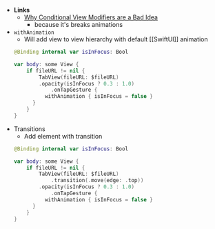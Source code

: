  - **Links**
	 - [Why Conditional View Modifiers are a Bad Idea](https://www.objc.io/blog/2021/08/24/conditional-view-modifiers/)
		 - because it's breaks animations 
 - `withAnimation`
	- Will add view to view hierarchy with default [[SwiftUI]]  animation
	```swift
	@Binding internal var isInFocus: Bool

	var body: some View {
		if fileURL != nil {
			TabView(fileURL: $fileURL)
			.opacity(isInFocus ? 0.3 : 1.0)
				.onTapGesture {
			  withAnimation { isInFocus = false }
		  }
		}
	}
	```
- Transitions
	- Add element with transition
	```swift
	@Binding internal var isInFocus: Bool

	var body: some View {
		if fileURL != nil {
			TabView(fileURL: $fileURL)
				.transition(.move(edge: .top))
			.opacity(isInFocus ? 0.3 : 1.0)
				.onTapGesture {
			  withAnimation { isInFocus = false }
		  }
		}
	}
	```